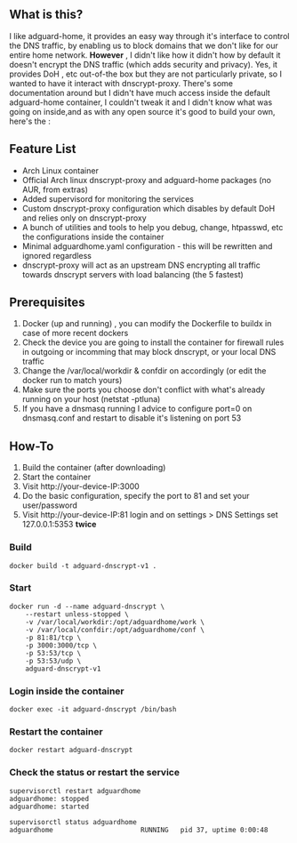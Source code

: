 ## What is this?
I like adguard-home, it provides an easy way through it's interface to control the DNS traffic, by enabling us to block domains that we don't like for our entire home network.
**However** , I didn't like how it didn't how by default it doesn't encrypt the DNS traffic (which adds security and privacy).
Yes, it provides DoH , etc out-of-the box but they are not particularly private, so I wanted to have it interact with dnscrypt-proxy.
There's some documentation around but I didn't have much access inside the default adguard-home container, I couldn't tweak it and I didn't know what was going on inside,and as with any open source it's good to build your own, here's the : 

## Feature List
- Arch Linux container
- Official Arch linux dnscrypt-proxy and adguard-home packages (no AUR, from extras)
- Added supervisord for monitoring the services
- Custom dnscrypt-proxy configuration which disables by default DoH and relies only on dnscrypt-proxy 
- A bunch of utilities and tools to help you debug, change, htpasswd, etc the configurations inside the container
- Minimal adguardhome.yaml configuration - this will be rewritten and ignored regardless
- dnscrypt-proxy will act as an upstream DNS encrypting all traffic towards dnscrypt servers with load balancing (the 5 fastest)


## Prerequisites
1) Docker (up and running) , you can modify the Dockerfile to buildx in case of more recent dockers
2) Check the device you are going to install the container for firewall rules in outgoing or incomming that may block dnscrypt, or your local DNS traffic
3) Change the /var/local/workdir & confdir on accordingly (or edit the docker run to match yours)
4) Make sure the ports you choose don't conflict with what's already running on your host (netstat -ptluna)
5) If you have a dnsmasq running I advice to configure port=0 on dnsmasq.conf and restart to disable it's listening on port 53


## How-To
1) Build the container (after downloading)
2) Start the container
3) Visit http://your-device-IP:3000
4) Do the basic configuration, specify the port to 81 and set your user/password
5) Visit http://your-device-IP:81 login and on settings > DNS Settings set 127.0.0.1:5353 **twice**

### Build
```
docker build -t adguard-dnscrypt-v1 .
```
### Start
```
docker run -d --name adguard-dnscrypt \
    --restart unless-stopped \
    -v /var/local/workdir:/opt/adguardhome/work \
    -v /var/local/confdir:/opt/adguardhome/conf \
    -p 81:81/tcp \
    -p 3000:3000/tcp \
    -p 53:53/tcp \
    -p 53:53/udp \
    adguard-dnscrypt-v1
```

### Login inside the container
```
docker exec -it adguard-dnscrypt /bin/bash
```

### Restart the container
```
docker restart adguard-dnscrypt
```

### Check the status or restart the service
```
supervisorctl restart adguardhome
adguardhome: stopped
adguardhome: started

supervisorctl status adguardhome
adguardhome                      RUNNING   pid 37, uptime 0:00:48
```




